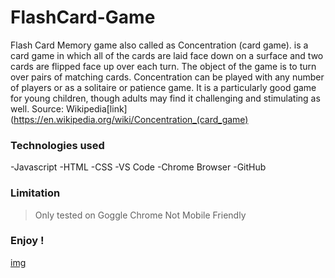 # FlashCard-Game
Flash Card Memory game also called as Concentration (card game). is a card game in which all of the cards are laid face down on a surface and two cards are flipped face up over each turn. The object of the game is to turn over pairs of matching cards. Concentration can be played with any number of players or as a solitaire or patience game. It is a particularly good game for young children, though adults may find it challenging and stimulating as well. Source: Wikipedia[link](https://en.wikipedia.org/wiki/Concentration_(card_game)

### Technologies used
-Javascript
-HTML
-CSS
-VS Code
-Chrome Browser
-GitHub

### Limitation
>Only tested on Goggle Chrome
>Not Mobile Friendly

### Enjoy !
[img](./img/Ace.png)